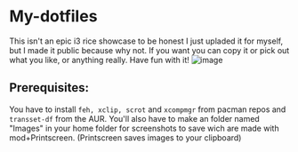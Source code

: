 # My-dotfiles
This isn't an epic i3 rice showcase to be honest I just upladed it for myself, but I made it public because why not.
If you want you can copy it or pick out what you like, or anything really. Have fun with it!
![image](https://user-images.githubusercontent.com/60364668/172926253-c4392f4b-68cf-408c-9c4e-330f322e971d.png)
## Prerequisites:
You have to install `feh, xclip, scrot` and `xcompmgr` from pacman repos and `transset-df` from the AUR.
You'll also have to make an folder named "Images" in your home folder for screenshots to save wich are made with mod+Printscreen.
(Printscreen saves images to your clipboard)
